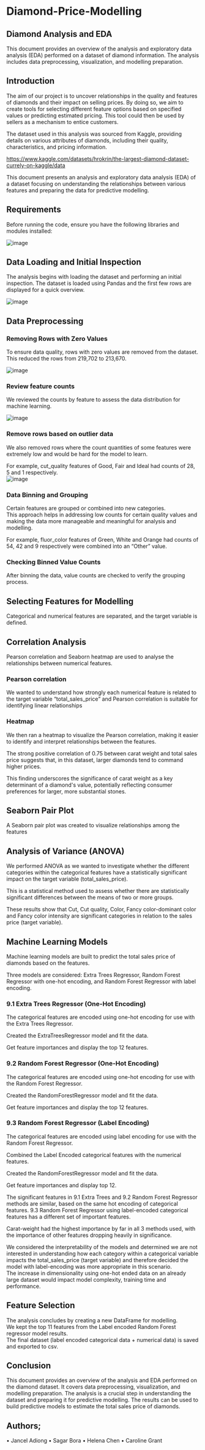 # Diamond-Price-Modelling

## Diamond Analysis and EDA
This document provides an overview of the analysis and exploratory data analysis (EDA) performed on a dataset of diamond information. The analysis includes data preprocessing, visualization, and modelling preparation.


## Introduction
The aim of our project is to uncover relationships in the quality and features of diamonds and their impact on selling prices.  By doing so, we aim to create tools for selecting different feature options based on specified values or predicting estimated pricing.  This tool could then be used by sellers as a mechanism to entice customers.

The dataset used in this analysis was sourced from Kaggle, providing details on various attributes of diamonds, including their quality, characteristics, and pricing information. 

https://www.kaggle.com/datasets/hrokrin/the-largest-diamond-dataset-currely-on-kaggle/data


This document presents an analysis and exploratory data analysis (EDA) of a dataset focusing on understanding the relationships between various features and preparing the data for predictive modelling. 

## Requirements
Before running the code, ensure you have the following libraries and modules installed:

![image](https://github.com/XNNgithub/Diamond-Price-Modelling/assets/134125287/695c2f9d-ed6f-4d0c-b611-8cbfb95ea264)
 
## Data Loading and Initial Inspection
The analysis begins with loading the dataset and performing an initial inspection. The dataset is loaded using Pandas and the first few rows are displayed for a quick overview.

![image](https://github.com/XNNgithub/Diamond-Price-Modelling/assets/134125287/006d17d5-21a7-411e-9bfe-88caf1e2604c)

## Data Preprocessing
### Removing Rows with Zero Values
To ensure data quality, rows with zero values are removed from the dataset.  This reduced the rows from 219,702 to 213,670.

![image](https://github.com/XNNgithub/Diamond-Price-Modelling/assets/134125287/57afda98-4292-48a4-ac7e-4d570eee68c2)


### Review feature counts
We reviewed the counts by feature to assess the data distribution for machine learning.

![image](https://github.com/XNNgithub/Diamond-Price-Modelling/assets/134125287/12e9f9a9-65fc-4f70-8642-25e4432626d2)

### Remove rows based on outlier data
We also removed rows where the count quantities of some features were extremely low and would be hard for the model to learn.

For example, cut_quality features of Good, Fair and Ideal had counts of 28, 5 and 1 respectively.  
![image](https://github.com/XNNgithub/Diamond-Price-Modelling/assets/134125287/202f7912-0884-4586-9dc4-f8146447495d)


### Data Binning and Grouping
Certain features are grouped or combined into new categories.  
This approach helps in addressing low counts for certain quality values and making the data more manageable and meaningful for analysis and modelling.

For example, fluor_color features of Green, White and Orange had counts of 54, 42 and 9 respectively were combined into an “Other” value.

### Checking Binned Value Counts
After binning the data, value counts are checked to verify the grouping process.

## Selecting Features for Modelling
Categorical and numerical features are separated, and the target variable is defined.

## Correlation Analysis
Pearson correlation and Seaborn heatmap are used to analyse the relationships between numerical features.  

### Pearson correlation
We wanted to understand how strongly each numerical feature is related to the target variable “total_sales_price” and Pearson correlation is suitable for identifying linear relationships

### Heatmap
We then ran a heatmap to visualize the Pearson correlation, making it easier to identify and interpret relationships between the features.

The strong positive correlation of 0.75 between carat weight and total sales price suggests that, in this dataset, larger diamonds tend to command higher prices.

This finding underscores the significance of carat weight as a key determinant of a diamond's value, potentially reflecting consumer preferences for larger, more substantial stones.

## Seaborn Pair Plot
A Seaborn pair plot was created to visualize relationships among the features

## Analysis of Variance (ANOVA)
We performed ANOVA as we wanted to investigate whether the different categories within the categorical features have a statistically significant impact on the target variable (total_sales_price).

This is a statistical method used to assess whether there are statistically significant differences between the means of two or more groups.

These results show that Cut, Cut quality, Color, Fancy color-dominant color and Fancy color intensity are significant categories in relation to the sales price (target variable).

## Machine Learning Models
Machine learning models are built to predict the total sales price of diamonds based on the features. 

Three models are considered: Extra Trees Regressor, Random Forest Regressor with one-hot encoding, and Random Forest Regressor with label encoding.

### 9.1 Extra Trees Regressor (One-Hot Encoding)
The categorical features are encoded using one-hot encoding for use with the Extra Trees Regressor.

Created the ExtraTreesRegressor model and fit the data.

Get feature importances and display the top 12 features.

### 9.2 Random Forest Regressor (One-Hot Encoding)
The categorical features are encoded using one-hot encoding for use with the Random Forest Regressor.

Created the RandomForestRegressor model and fit the data.

Get feature importances and display the top 12 features.

### 9.3 Random Forest Regressor (Label Encoding)
The categorical features are encoded using label encoding for use with the Random Forest Regressor.

Combined the Label Encoded categorical features with the numerical features.

Created the RandomForestRegressor model and fit the data.

Get feature importances and display top 12.

The significant features in 9.1 Extra Trees and 9.2 Random Forest Regressor methods are similar, based on the same hot encoding of categorical features.
9.3 Random Forest Regressor using label-encoded categorical features has a different set of important features. 

Carat-weight had the highest importance by far in all 3 methods used, with the importance of other features dropping heavily in significance.


We considered the interpretability of the models and determined we are not interested in understanding how each category within a categorical variable impacts the total_sales_price (target variable) and therefore decided the model with label-encoding was more appropriate in this scenario.  
The increase in dimensionality using one-hot ended data on an already large dataset would impact model complexity, training time and performance.

## Feature Selection
The analysis concludes by creating a new DataFrame for modelling.  
We kept the top 11 features from the Label encoded Random Forest regressor model results.  
The final dataset (label encoded categorical data + numerical data) is saved and exported to csv.

## Conclusion
This document provides an overview of the analysis and EDA performed on the diamond dataset.
It covers data preprocessing, visualization, and modelling preparation. 
The analysis is a crucial step in understanding the dataset and preparing it for predictive modelling.
The results can be used to build predictive models to estimate the total sales price of diamonds.

## Authors;
•	Jancel Adiong
•	Sagar Bora
•	Helena Chen
•	Caroline Grant
